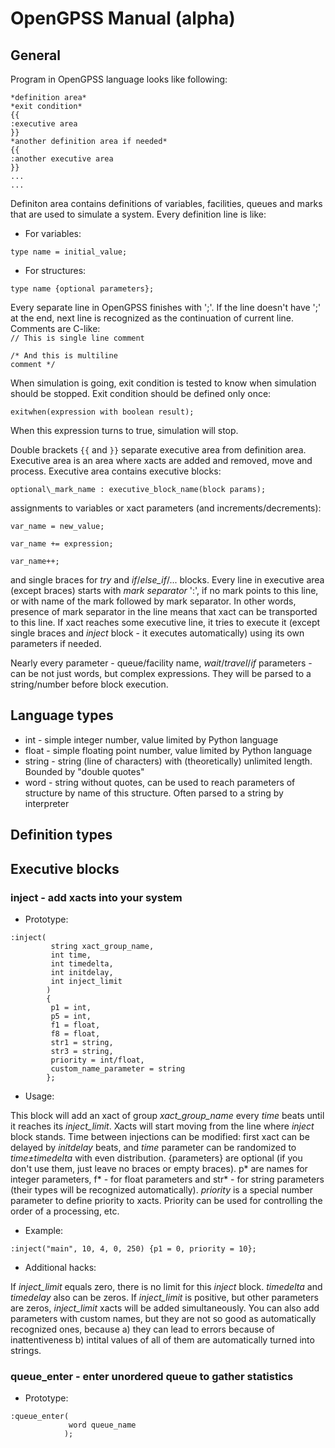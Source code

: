 # OpenGPSS Manual (alpha)

## General
Program in OpenGPSS language looks like following:

```
*definition area*
*exit condition*
{{
:executive area
}}
*another definition area if needed*
{{
:another executive area
}}
...
...
```

Definiton area contains definitions of variables, facilities, queues and marks that are used to simulate a system. Every definition line is like:
- For variables:

`type name = initial_value;`
- For structures:

`type name {optional parameters};`

Every separate line in OpenGPSS finishes with ';'. If the line doesn't have ';' at the end, next line is recognized as the continuation of current line.
Comments are C-like:         
`// This is single line comment`
```
/* And this is multiline
comment */
```

When simulation is going, exit condition is tested to know when simulation should be stopped. Exit condition should be defined only once:

`exitwhen(expression with boolean result);`

When this expression turns to true, simulation will stop.

Double brackets `{{` and `}}` separate executive area from definition area. Executive area is an area where xacts are added and removed, move and process. Executive area contains executive blocks:

`optional\_mark_name : executive_block_name(block params);`

assignments to variables or xact parameters (and increments/decrements):

`var_name = new_value;`

`var_name += expression;`

`var_name++;`

and single braces for *try* and *if*/*else_if*/... blocks.
Every line in executive area (except braces) starts with *mark separator* ':', if no mark points to this line, or with name of the mark followed by mark separator. In other words, presence of mark separator in the line means that xact can be transported to this line.
If xact reaches some executive line, it tries to execute it (except single braces and *inject* block - it executes automatically) using its own parameters if needed.

Nearly every parameter - queue/facility name, *wait*/*travel*/*if* parameters - can be not just words, but complex expressions. They will be parsed to a string/number before block execution.


## Language types
- int - simple integer number, value limited by Python language
- float - simple floating point number, value limited by Python language
- string - string (line of characters) with (theoretically) unlimited length. Bounded by "double quotes"
- word - string without quotes, can be used to reach parameters of structure by name of this structure. Often parsed to a string by interpreter

 
## Definition types



## Executive blocks
### inject - add xacts into your system
- Prototype: 
```
:inject(
         string xact_group_name, 
         int time, 
         int timedelta, 
         int initdelay,
         int inject_limit
        ) 
        {
         p1 = int, 
         p5 = int, 
         f1 = float, 
         f8 = float, 
         str1 = string, 
         str3 = string, 
         priority = int/float, 
         custom_name_parameter = string
        };
```
- Usage:

This block will add an xact of group *xact\_group\_name* every *time* beats until it reaches its *inject\_limit*. Xacts will start moving from the line where *inject* block stands. Time between injections can be modified: first xact can be delayed by *initdelay* beats, and *time* parameter can be randomized to *time±timedelta* with even distribution.
{parameters} are optional (if you don't use them, just leave no braces or empty braces). p\* are names for integer parameters, f\* - for float parameters and str\* - for string parameters (their types will be recognized automatically). *priority* is a special number parameter to define priority to xacts. Priority can be used for controlling the order of a processing, etc.
- Example:
```
:inject("main", 10, 4, 0, 250) {p1 = 0, priority = 10};
```
- Additional hacks:

If *inject\_limit* equals zero, there is no limit for this *inject* block.
*timedelta* and *timedelay* also can be zeros.
If *inject\_limit* is positive, but other parameters are zeros, *inject\_limit* xacts will be added simultaneously.
You can also add parameters with custom names, but they are not so good as automatically recognized ones, because a) they can lead to errors because of inattentiveness b) intital values of all of them are automatically turned into strings.

### queue_enter - enter unordered queue to gather statistics
- Prototype:
```
:queue_enter(
             word queue_name
            );
```
